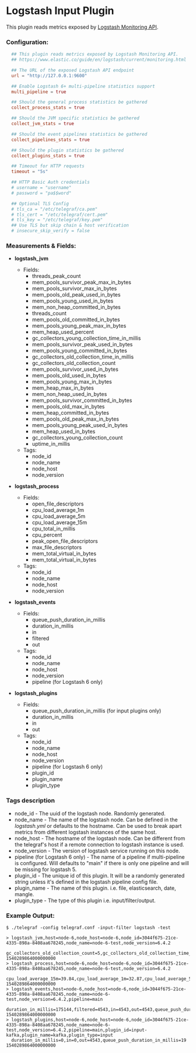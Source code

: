# Logstash Input Plugin

This plugin reads metrics exposed by [Logstash Monitoring API](https://www.elastic.co/guide/en/logstash/current/monitoring-logstash.html).

### Configuration:

```toml
  ## This plugin reads metrics exposed by Logstash Monitoring API.
  ## https://www.elastic.co/guide/en/logstash/current/monitoring.html

  ## The URL of the exposed Logstash API endpoint
  url = "http://127.0.0.1:9600"

  ## Enable Logstash 6+ multi-pipeline statistics support
  multi_pipeline = true

  ## Should the general process statistics be gathered
  collect_process_stats = true

  ## Should the JVM specific statistics be gathered
  collect_jvm_stats = true

  ## Should the event pipelines statistics be gathered
  collect_pipelines_stats = true

  ## Should the plugin statistics be gathered
  collect_plugins_stats = true

  ## Timeout for HTTP requests
  timeout = "5s"

  ## HTTP Basic Auth credentials
  # username = "username"
  # password = "pa$$word"

  ## Optional TLS Config
  # tls_ca = "/etc/telegraf/ca.pem"
  # tls_cert = "/etc/telegraf/cert.pem"
  # tls_key = "/etc/telegraf/key.pem"
  ## Use TLS but skip chain & host verification
  # insecure_skip_verify = false
```

### Measurements & Fields:

- **logstash_jvm**
  * Fields:
    - threads_peak_count
    - mem_pools_survivor_peak_max_in_bytes
    - mem_pools_survivor_max_in_bytes
    - mem_pools_old_peak_used_in_bytes
    - mem_pools_young_used_in_bytes
    - mem_non_heap_committed_in_bytes
    - threads_count
    - mem_pools_old_committed_in_bytes
    - mem_pools_young_peak_max_in_bytes
    - mem_heap_used_percent
    - gc_collectors_young_collection_time_in_millis
    - mem_pools_survivor_peak_used_in_bytes
    - mem_pools_young_committed_in_bytes
    - gc_collectors_old_collection_time_in_millis
    - gc_collectors_old_collection_count
    - mem_pools_survivor_used_in_bytes
    - mem_pools_old_used_in_bytes
    - mem_pools_young_max_in_bytes
    - mem_heap_max_in_bytes
    - mem_non_heap_used_in_bytes
    - mem_pools_survivor_committed_in_bytes
    - mem_pools_old_max_in_bytes
    - mem_heap_committed_in_bytes
    - mem_pools_old_peak_max_in_bytes
    - mem_pools_young_peak_used_in_bytes
    - mem_heap_used_in_bytes
    - gc_collectors_young_collection_count
    - uptime_in_millis
  * Tags:
    - node_id
    - node_name
    - node_host
  	- node_version

- **logstash_process**
  * Fields:
    - open_file_descriptors
    - cpu_load_average_1m
    - cpu_load_average_5m
    - cpu_load_average_15m
    - cpu_total_in_millis
    - cpu_percent
    - peak_open_file_descriptors
    - max_file_descriptors
    - mem_total_virtual_in_bytes
    - mem_total_virtual_in_bytes
  * Tags:
    - node_id
    - node_name
    - node_host
  	- node_version

- **logstash_events**
  * Fields:
    - queue_push_duration_in_millis
    - duration_in_millis
    - in
    - filtered
    - out
  * Tags:
    - node_id
    - node_name
    - node_host
  	- node_version
  	- pipeline (for Logstash 6 only)

- **logstash_plugins**
  * Fields:
    - queue_push_duration_in_millis (for input plugins only)
    - duration_in_millis
    - in
    - out
  * Tags:
    - node_id
    - node_name
    - node_host
  	- node_version
  	- pipeline (for Logstash 6 only)
  	- plugin_id
  	- plugin_name
  	- plugin_type

### Tags description

- node_id - The uuid of the logstash node. Randomly generated.
- node_name - The name of the logstash node. Can be defined in the *logstash.yml* or defaults to the hostname.
  Can be used to break apart metrics from different logstash instances of the same host.
- node_host - The hostname of the logstash node.
  Can be different from the telegraf's host if a remote connection to logstash instance is used.
- node_version - The version of logstash service running on this node.
- pipeline (for Logstash 6 only) - The name of a pipeline if multi-pipeline is configured.
  Will defaults to "main" if there is only one pipeline and will be missing for logstash 5.
- plugin_id - The unique id of this plugin.
  It will be a randomly generated string unless it's defined in the logstash pipeline config file.
- plugin_name - The name of this plugin. i.e. file, elasticsearch, date, mangle. 
- plugin_type - The type of this plugin i.e. input/filter/output.

### Example Output:

```
$ ./telegraf -config telegraf.conf -input-filter logstash -test

> logstash_jvm,host=node-6,node_host=node-6,node_id=3044f675-21ce-4335-898a-8408aa678245,node_name=node-6-test,node_version=6.4.2
  gc_collectors_old_collection_count=5,gc_collectors_old_collection_time_in_millis=702,gc_collectors_young_collection_count=95,gc_collectors_young_collection_time_in_millis=4772,mem_heap_committed_in_bytes=360804352,mem_heap_max_in_bytes=8389328896,mem_heap_used_in_bytes=252629768,mem_heap_used_percent=3,mem_non_heap_committed_in_bytes=212144128,mem_non_heap_used_in_bytes=188726024,mem_pools_old_committed_in_bytes=280260608,mem_pools_old_max_in_bytes=6583418880,mem_pools_old_peak_max_in_bytes=6583418880,mem_pools_old_peak_used_in_bytes=235352976,mem_pools_old_used_in_bytes=194754608,mem_pools_survivor_committed_in_bytes=8912896,mem_pools_survivor_max_in_bytes=200605696,mem_pools_survivor_peak_max_in_bytes=200605696,mem_pools_survivor_peak_used_in_bytes=8912896,mem_pools_survivor_used_in_bytes=4476680,mem_pools_young_committed_in_bytes=71630848,mem_pools_young_max_in_bytes=1605304320,mem_pools_young_peak_max_in_bytes=1605304320,mem_pools_young_peak_used_in_bytes=71630848,mem_pools_young_used_in_bytes=53398480,threads_count=60,threads_peak_count=62,uptime_in_millis=10469014 1540289864000000000
> logstash_process,host=node-6,node_host=node-6,node_id=3044f675-21ce-4335-898a-8408aa678245,node_name=node-6-test,node_version=6.4.2
  cpu_load_average_15m=39.84,cpu_load_average_1m=32.87,cpu_load_average_5m=39.23,cpu_percent=0,cpu_total_in_millis=389920,max_file_descriptors=262144,mem_total_virtual_in_bytes=17921355776,open_file_descriptors=132,peak_open_file_descriptors=140 1540289864000000000
> logstash_events,host=node-6,node_host=node-6,node_id=3044f675-21ce-4335-898a-8408aa678245,node_name=node-6-test,node_version=6.4.2,pipeline=main
  duration_in_millis=175144,filtered=4543,in=4543,out=4543,queue_push_duration_in_millis=19 1540289864000000000
> logstash_plugins,host=node-6,node_host=node-6,node_id=3044f675-21ce-4335-898a-8408aa678245,node_name=node-6-test,node_version=6.4.2,pipeline=main,plugin_id=input-kafka,plugin_name=kafka,plugin_type=input
  duration_in_millis=0,in=0,out=4543,queue_push_duration_in_millis=19 1540289864000000000
```
